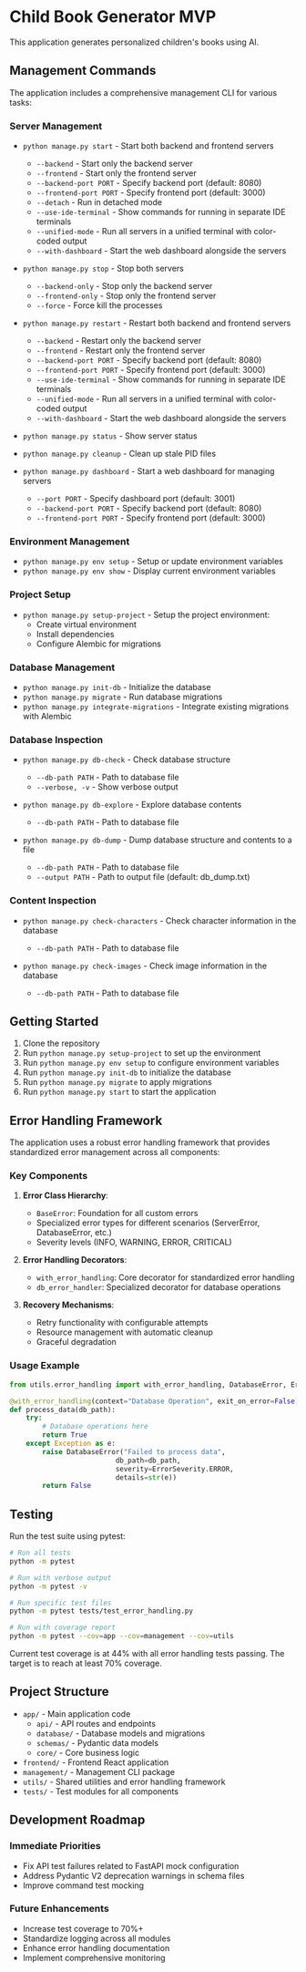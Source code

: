 # Child Book Generator MVP

This application generates personalized children's books using AI.

## Management Commands

The application includes a comprehensive management CLI for various tasks:

### Server Management

- `python manage.py start` - Start both backend and frontend servers
  - `--backend` - Start only the backend server
  - `--frontend` - Start only the frontend server
  - `--backend-port PORT` - Specify backend port (default: 8080)
  - `--frontend-port PORT` - Specify frontend port (default: 3000)
  - `--detach` - Run in detached mode
  - `--use-ide-terminal` - Show commands for running in separate IDE terminals
  - `--unified-mode` - Run all servers in a unified terminal with color-coded output
  - `--with-dashboard` - Start the web dashboard alongside the servers

- `python manage.py stop` - Stop both servers
  - `--backend-only` - Stop only the backend server
  - `--frontend-only` - Stop only the frontend server
  - `--force` - Force kill the processes

- `python manage.py restart` - Restart both backend and frontend servers
  - `--backend` - Restart only the backend server
  - `--frontend` - Restart only the frontend server
  - `--backend-port PORT` - Specify backend port (default: 8080)
  - `--frontend-port PORT` - Specify frontend port (default: 3000)
  - `--use-ide-terminal` - Show commands for running in separate IDE terminals
  - `--unified-mode` - Run all servers in a unified terminal with color-coded output
  - `--with-dashboard` - Start the web dashboard alongside the servers

- `python manage.py status` - Show server status
- `python manage.py cleanup` - Clean up stale PID files

- `python manage.py dashboard` - Start a web dashboard for managing servers
  - `--port PORT` - Specify dashboard port (default: 3001)
  - `--backend-port PORT` - Specify backend port (default: 8080)
  - `--frontend-port PORT` - Specify frontend port (default: 3000)

### Environment Management

- `python manage.py env setup` - Setup or update environment variables
- `python manage.py env show` - Display current environment variables

### Project Setup

- `python manage.py setup-project` - Setup the project environment:
  - Create virtual environment
  - Install dependencies
  - Configure Alembic for migrations

### Database Management

- `python manage.py init-db` - Initialize the database
- `python manage.py migrate` - Run database migrations
- `python manage.py integrate-migrations` - Integrate existing migrations with Alembic

### Database Inspection

- `python manage.py db-check` - Check database structure
  - `--db-path PATH` - Path to database file
  - `--verbose, -v` - Show verbose output

- `python manage.py db-explore` - Explore database contents
  - `--db-path PATH` - Path to database file

- `python manage.py db-dump` - Dump database structure and contents to a file
  - `--db-path PATH` - Path to database file
  - `--output PATH` - Path to output file (default: db_dump.txt)

### Content Inspection

- `python manage.py check-characters` - Check character information in the database
  - `--db-path PATH` - Path to database file

- `python manage.py check-images` - Check image information in the database
  - `--db-path PATH` - Path to database file

## Getting Started

1. Clone the repository
2. Run `python manage.py setup-project` to set up the environment
3. Run `python manage.py env setup` to configure environment variables
4. Run `python manage.py init-db` to initialize the database
5. Run `python manage.py migrate` to apply migrations
6. Run `python manage.py start` to start the application

## Error Handling Framework

The application uses a robust error handling framework that provides standardized error management across all components:

### Key Components

1. **Error Class Hierarchy**:
   - `BaseError`: Foundation for all custom errors
   - Specialized error types for different scenarios (ServerError, DatabaseError, etc.)
   - Severity levels (INFO, WARNING, ERROR, CRITICAL)

2. **Error Handling Decorators**:
   - `with_error_handling`: Core decorator for standardized error handling
   - `db_error_handler`: Specialized decorator for database operations

3. **Recovery Mechanisms**:
   - Retry functionality with configurable attempts
   - Resource management with automatic cleanup
   - Graceful degradation

### Usage Example

```python
from utils.error_handling import with_error_handling, DatabaseError, ErrorSeverity

@with_error_handling(context="Database Operation", exit_on_error=False)
def process_data(db_path):
    try:
        # Database operations here
        return True
    except Exception as e:
        raise DatabaseError("Failed to process data", 
                          db_path=db_path, 
                          severity=ErrorSeverity.ERROR,
                          details=str(e))
        return False
```

## Testing

Run the test suite using pytest:

```bash
# Run all tests
python -m pytest

# Run with verbose output
python -m pytest -v

# Run specific test files
python -m pytest tests/test_error_handling.py

# Run with coverage report
python -m pytest --cov=app --cov=management --cov=utils
```

Current test coverage is at 44% with all error handling tests passing. The target is to reach at least 70% coverage.

## Project Structure

- `app/` - Main application code
  - `api/` - API routes and endpoints
  - `database/` - Database models and migrations
  - `schemas/` - Pydantic data models
  - `core/` - Core business logic
- `frontend/` - Frontend React application
- `management/` - Management CLI package
- `utils/` - Shared utilities and error handling framework
- `tests/` - Test modules for all components

## Development Roadmap

### Immediate Priorities

- Fix API test failures related to FastAPI mock configuration
- Address Pydantic V2 deprecation warnings in schema files
- Improve command test mocking

### Future Enhancements

- Increase test coverage to 70%+
- Standardize logging across all modules
- Enhance error handling documentation
- Implement comprehensive monitoring 